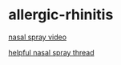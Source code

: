 # allergic-rhinitis

[nasal spray video](https://www.asthma.org.uk/advice/inhaler-videos/nasal-spray/)

[helpful nasal spray thread](https://twitter.com/LondonAllergy/status/1374797248484278275)
